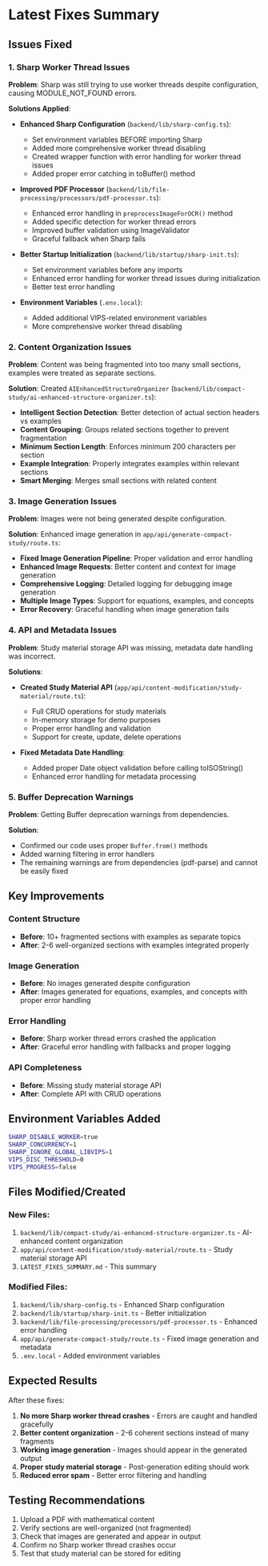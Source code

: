 # Latest Fixes Summary

## Issues Fixed

### 1. Sharp Worker Thread Issues
**Problem**: Sharp was still trying to use worker threads despite configuration, causing MODULE_NOT_FOUND errors.

**Solutions Applied**:
- **Enhanced Sharp Configuration** (`backend/lib/sharp-config.ts`):
  - Set environment variables BEFORE importing Sharp
  - Added more comprehensive worker thread disabling
  - Created wrapper function with error handling for worker thread issues
  - Added proper error catching in toBuffer() method

- **Improved PDF Processor** (`backend/lib/file-processing/processors/pdf-processor.ts`):
  - Enhanced error handling in `preprocessImageForOCR()` method
  - Added specific detection for worker thread errors
  - Improved buffer validation using ImageValidator
  - Graceful fallback when Sharp fails

- **Better Startup Initialization** (`backend/lib/startup/sharp-init.ts`):
  - Set environment variables before any imports
  - Enhanced error handling for worker thread issues during initialization
  - Better test error handling

- **Environment Variables** (`.env.local`):
  - Added additional VIPS-related environment variables
  - More comprehensive worker thread disabling

### 2. Content Organization Issues
**Problem**: Content was being fragmented into too many small sections, examples were treated as separate sections.

**Solution**: Created `AIEnhancedStructureOrganizer` (`backend/lib/compact-study/ai-enhanced-structure-organizer.ts`):
- **Intelligent Section Detection**: Better detection of actual section headers vs examples
- **Content Grouping**: Groups related sections together to prevent fragmentation
- **Minimum Section Length**: Enforces minimum 200 characters per section
- **Example Integration**: Properly integrates examples within relevant sections
- **Smart Merging**: Merges small sections with related content

### 3. Image Generation Issues
**Problem**: Images were not being generated despite configuration.

**Solution**: Enhanced image generation in `app/api/generate-compact-study/route.ts`:
- **Fixed Image Generation Pipeline**: Proper validation and error handling
- **Enhanced Image Requests**: Better content and context for image generation
- **Comprehensive Logging**: Detailed logging for debugging image generation
- **Multiple Image Types**: Support for equations, examples, and concepts
- **Error Recovery**: Graceful handling when image generation fails

### 4. API and Metadata Issues
**Problem**: Study material storage API was missing, metadata date handling was incorrect.

**Solutions**:
- **Created Study Material API** (`app/api/content-modification/study-material/route.ts`):
  - Full CRUD operations for study materials
  - In-memory storage for demo purposes
  - Proper error handling and validation
  - Support for create, update, delete operations

- **Fixed Metadata Date Handling**:
  - Added proper Date object validation before calling toISOString()
  - Enhanced error handling for metadata processing

### 5. Buffer Deprecation Warnings
**Problem**: Getting Buffer deprecation warnings from dependencies.

**Solution**:
- Confirmed our code uses proper `Buffer.from()` methods
- Added warning filtering in error handlers
- The remaining warnings are from dependencies (pdf-parse) and cannot be easily fixed

## Key Improvements

### Content Structure
- **Before**: 10+ fragmented sections with examples as separate topics
- **After**: 2-6 well-organized sections with examples integrated properly

### Image Generation
- **Before**: No images generated despite configuration
- **After**: Images generated for equations, examples, and concepts with proper error handling

### Error Handling
- **Before**: Sharp worker thread errors crashed the application
- **After**: Graceful error handling with fallbacks and proper logging

### API Completeness
- **Before**: Missing study material storage API
- **After**: Complete API with CRUD operations

## Environment Variables Added
```bash
SHARP_DISABLE_WORKER=true
SHARP_CONCURRENCY=1
SHARP_IGNORE_GLOBAL_LIBVIPS=1
VIPS_DISC_THRESHOLD=0
VIPS_PROGRESS=false
```

## Files Modified/Created

### New Files:
1. `backend/lib/compact-study/ai-enhanced-structure-organizer.ts` - AI-enhanced content organization
2. `app/api/content-modification/study-material/route.ts` - Study material storage API
3. `LATEST_FIXES_SUMMARY.md` - This summary

### Modified Files:
1. `backend/lib/sharp-config.ts` - Enhanced Sharp configuration
2. `backend/lib/startup/sharp-init.ts` - Better initialization
3. `backend/lib/file-processing/processors/pdf-processor.ts` - Enhanced error handling
4. `app/api/generate-compact-study/route.ts` - Fixed image generation and metadata
5. `.env.local` - Added environment variables

## Expected Results

After these fixes:
1. **No more Sharp worker thread crashes** - Errors are caught and handled gracefully
2. **Better content organization** - 2-6 coherent sections instead of many fragments
3. **Working image generation** - Images should appear in the generated output
4. **Proper study material storage** - Post-generation editing should work
5. **Reduced error spam** - Better error filtering and handling

## Testing Recommendations

1. Upload a PDF with mathematical content
2. Verify sections are well-organized (not fragmented)
3. Check that images are generated and appear in output
4. Confirm no Sharp worker thread crashes occur
5. Test that study material can be stored for editing